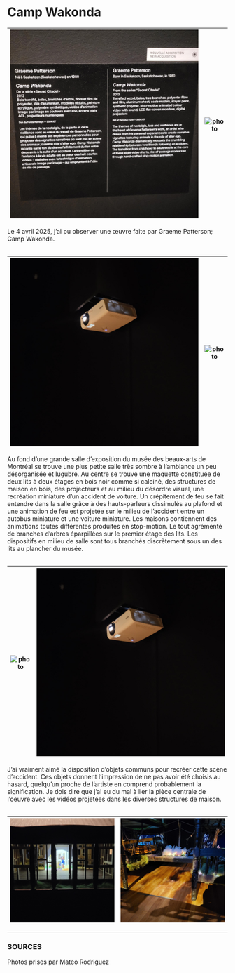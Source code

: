 <h1>Camp Wakonda</h1>

![photo](img/credits_wakonda.jpg) | ![photo](img/.jpg) 
:-------------------------:|:-------------------------:

Le 4 avril 2025, j’ai pu observer une œuvre faite par Graeme Patterson; Camp Wakonda. 
<br><br>

![photo](img/projecteur01.jpg) | ![photo](img/lumières01.jpg) 
:-------------------------:|:-------------------------:


Au fond d’une grande salle d’exposition du musée des beaux-arts de Montréal se trouve une plus petite salle très sombre à l’ambiance un peu désorganisée et lugubre. Au centre se trouve une maquette constituée de deux lits à deux étages en bois noir comme si calciné, des structures de maison en bois, des projecteurs et au milieu du désordre visuel, une recréation miniature d’un accident de voiture. Un crépitement de feu se fait entendre dans la salle grâce à des hauts-parleurs dissimulés au plafond et une animation de feu est projetée sur le milieu de l’accident entre un autobus miniature et une voiture miniature. Les maisons contiennent des animations toutes différentes produites en stop-motion. Le tout agrémenté de branches d’arbres éparpillées sur le premier étage des lits. Les dispositifs en milieu de salle sont tous branchés discrètement sous un des lits au plancher du musée.
<br><br>

![photo](img/haut_parleur01.jpg) | ![photo](img/projecteur01.jpg) 
:-------------------------:|:-------------------------:


J’ai vraiment aimé la disposition d’objets communs pour recréer cette scène d’accident. Ces objets donnent l’impression de ne pas avoir été choisis au hasard, quelqu’un proche de l’artiste en comprend probablement la signification. Je dois dire que j’ai eu du mal à lier la pièce centrale de l’oeuvre avec les vidéos projetées dans les diverses structures de maison.
<br><br>

![photo](img/projection01.jpg) | ![photo](img/wakonda01.jpg) 
:-------------------------:|:-------------------------:

------------

<h3>SOURCES</h3>
Photos prises par Mateo Rodriguez <br>

